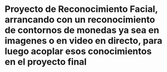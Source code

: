 # Proyecto de Reconocimiento Facial, arrancando con un reconocimiento de contornos de monedas ya sea en imagenes o en video en directo, para luego acoplar esos conocimientos en el proyecto final
